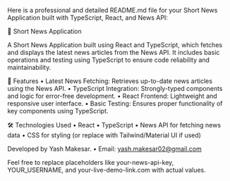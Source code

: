 Here is a professional and detailed README.md file for your Short News Application built with TypeScript, React, and News API:

📰 Short News Application

A Short News Application built using React and TypeScript, which fetches and displays the latest news articles from the News API. It includes basic operations and testing using TypeScript to ensure code reliability and maintainability.

🚀 Features
	•	Latest News Fetching: Retrieves up-to-date news articles using the News API.
	•	TypeScript Integration: Strongly-typed components and logic for error-free development.
	•	React Frontend: Lightweight and responsive user interface.
	•	Basic Testing: Ensures proper functionality of key components using TypeScript.

🛠️ Technologies Used
	•	React
	•	TypeScript
	•	News API for fetching news data
	•	CSS for styling (or replace with Tailwind/Material UI if used)

Developed by Yash Makesar.
	•	Email: yash.makesar02@gmail.com

Feel free to replace placeholders like your-news-api-key, YOUR_USERNAME, and your-live-demo-link.com with actual values.
